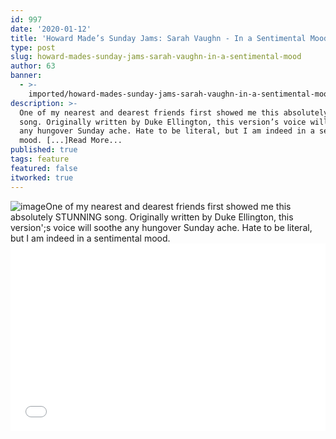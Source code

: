 ```yaml
---
id: 997
date: '2020-01-12'
title: 'Howard Made’s Sunday Jams: Sarah Vaughn - In a Sentimental Mood - Loose Lips'
type: post
slug: howard-mades-sunday-jams-sarah-vaughn-in-a-sentimental-mood
author: 63
banner:
  - >-
    imported/howard-mades-sunday-jams-sarah-vaughn-in-a-sentimental-mood/image997.jpeg
description: >-
  One of my nearest and dearest friends first showed me this absolutely STUNNING
  song. Originally written by Duke Ellington, this version’s voice will soothe
  any hungover Sunday ache. Hate to be literal, but I am indeed in a sentimental
  mood. [...]Read More...
published: true
tags: feature
featured: false
itworked: true
---
```

![image](../imported/howard-mades-sunday-jams-sarah-vaughn-in-a-sentimental-mood/image997.jpeg)One of my nearest and dearest friends first showed me this absolutely STUNNING song. Originally written by Duke Ellington, this version';s voice will soothe any hungover Sunday ache. Hate to be literal, but I am indeed in a sentimental mood.<iframe width='100%' height='300' scrolling='no' frameborder='no' allow='autoplay' src='//www.youtube.com/embed/PHxpp6kbpg8?wmode=opaque'></iframe>